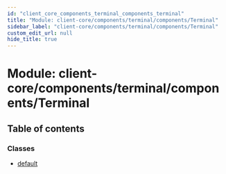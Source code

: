 ```yaml
---
id: "client_core_components_terminal_components_terminal"
title: "Module: client-core/components/terminal/components/Terminal"
sidebar_label: "client-core/components/terminal/components/Terminal"
custom_edit_url: null
hide_title: true
---
```


# Module: client-core/components/terminal/components/Terminal

## Table of contents

### Classes

- [default](../classes/client_core_components_terminal_components_terminal.default.md)
